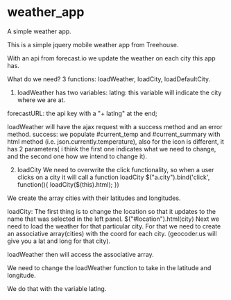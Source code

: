 weather_app
===========

A simple weather app.

This is a simple jquery mobile weather app from Treehouse.


With an api from forecast.io we update the weather on each city this app has. 



What do we need?
3 functions: loadWeather, loadCity, loadDefaultCity.

1. loadWeather has two variables:
latlng: this variable will indicate the city where we are at.

forecastURL: the api key with a "+ latlng" at the end;


loadWeather will have the ajax request with a success method and an error method. 
success: we populate #current_temp and #current_summary with html method (i.e. json.currently.temperature), also for the icon is different, it has 2 parameters( i think the first one indicates what we need to change, and the second one how we intend to change it).

2. loadCity
We need to overwrite the click functionality, so when a user clicks on a city it will call a function loadCity
$("a.city").bind('click', function(){
	loadCity($(this).html);
})

We create the array cities with their latitudes and longitudes.

loadCity: The first thing is to change the location so that it updates to the name that was selected in the left panel. $("#location").html(city)
Next we need to load the weather for that particular city. For that we need to create an associative array(cities) with the coord for each city. (geocoder.us will give you a lat and long for that city).

loadWeather then will access the associative array.

We need to change the loadWeather function to take in the latitude and longitude.

We do that with the variable latlng.
